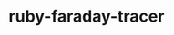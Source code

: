 ---
title: ruby-faraday-tracer
registryType: instrumentation
tags:
  - opentracing
  - Ruby
repo: https://github.com/opentracing-contrib/ruby-faraday-tracer
license: MIT License
description: 
authors: OpenTracing Contributors
---